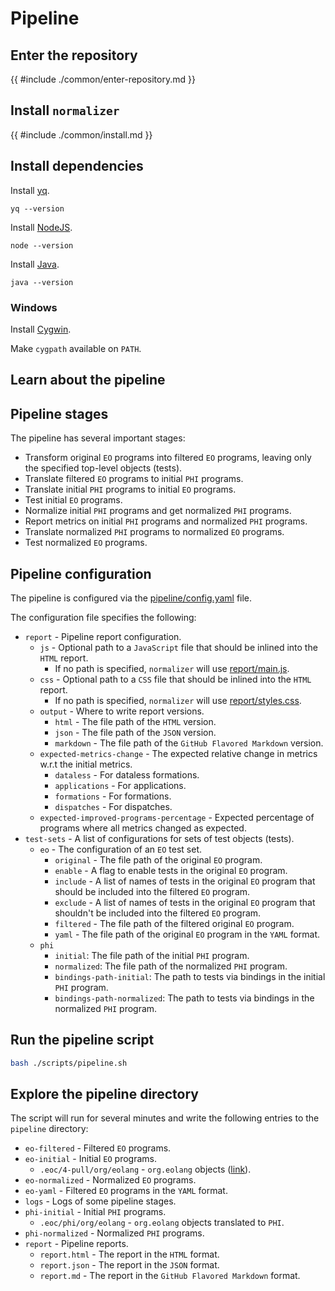 # Pipeline

## Enter the repository

{{ #include ./common/enter-repository.md }}

## Install `normalizer`

{{ #include ./common/install.md }}

## Install dependencies

Install [yq](https://github.com/mikefarah/yq).

```$ as console
yq --version
```

Install [NodeJS](https://nodejs.org/en).

```$ as console
node --version
```

Install [Java](https://www.java.com/en/download/help/download_options.html).

```$ as console
java --version
```

### Windows

Install [Cygwin](https://www.cygwin.com/install.html).

Make `cygpath` available on `PATH`.

## Learn about the pipeline

## Pipeline stages

The pipeline has several important stages:

- Transform original `EO` programs into filtered `EO` programs, leaving only the specified top-level objects (tests).
- Translate filtered `EO` programs to initial `PHI` programs.
- Translate initial `PHI` programs to initial `EO` programs.
- Test initial `EO` programs.
- Normalize initial `PHI` programs and get normalized `PHI` programs.
- Report metrics on initial `PHI` programs and normalized `PHI` programs.
- Translate normalized `PHI` programs to normalized `EO` programs.
- Test normalized `EO` programs.

## Pipeline configuration

The pipeline is configured via the [pipeline/config.yaml](https://github.com/objectionary/normalizer/blob/master/pipeline/config.yaml) file.

The configuration file specifies the following:

- `report` - Pipeline report configuration.
  - `js` - Optional path to a `JavaScript` file that should be inlined into the `HTML` report.
    - If no path is specified, `normalizer` will use [report/main.js](https://github.com/objectionary/normalizer/blob/master/eo-phi-normalizer/report/main.js).
  - `css` - Optional path to a `CSS` file that should be inlined into the `HTML` report.
    - If no path is specified, `normalizer` will use [report/styles.css](https://github.com/objectionary/normalizer/blob/master/eo-phi-normalizer/report/styles.css).
  - `output` - Where to write report versions.
    - `html` - The file path of the `HTML` version.
    - `json` - The file path of the `JSON` version.
    - `markdown` - The file path of the `GitHub Flavored Markdown` version.
  - `expected-metrics-change` - The expected relative change in metrics w.r.t the initial metrics.
    - `dataless` - For dataless formations.
    - `applications` - For applications.
    - `formations` - For formations.
    - `dispatches` - For dispatches.
  - `expected-improved-programs-percentage` - Expected percentage of programs where all metrics changed as expected.
- `test-sets` - A list of configurations for sets of test objects (tests).
  - `eo` - The configuration of an `EO` test set.
    - `original` - The file path of the original `EO` program.
    - `enable` - A flag to enable tests in the original `EO` program.
    - `include` - A list of names of tests in the original `EO` program that should be included into the filtered `EO` program.
    - `exclude` - A list of names of tests in the original `EO` program that shouldn't be included into the filtered `EO` program.
    - `filtered` - The file path of the filtered original `EO` program.
    - `yaml` - The file path of the original `EO` program in the `YAML` format.
  - `phi`
    - `initial`: The file path of the initial `PHI` program.
    - `normalized`: The file path of the normalized `PHI` program.
    - `bindings-path-initial`: The path to tests via bindings in the initial `PHI` program.
    - `bindings-path-normalized`: The path to tests via bindings in the normalized `PHI` program.

## Run the pipeline script

```sh
bash ./scripts/pipeline.sh
```

## Explore the pipeline directory

The script will run for several minutes and write the following entries to the `pipeline` directory:

- `eo-filtered` - Filtered `EO` programs.
- `eo-initial` - Initial `EO` programs.
  - `.eoc/4-pull/org/eolang` - `org.eolang` objects ([link](https://github.com/objectionary/eo/tree/master/eo-runtime/src/main/eo/org/eolang)).
- `eo-normalized` - Normalized `EO` programs.
- `eo-yaml` - Filtered `EO` programs in the `YAML` format.
- `logs` - Logs of some pipeline stages.
- `phi-initial` - Initial `PHI` programs.
  - `.eoc/phi/org/eolang` - `org.eolang` objects translated to `PHI`.
- `phi-normalized` - Normalized `PHI` programs.
- `report` - Pipeline reports.
  - `report.html` - The report in the `HTML` format.
  - `report.json` - The report in the `JSON` format.
  - `report.md` - The report in the `GitHub Flavored Markdown` format.
